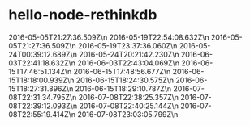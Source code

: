 # hello-node-rethinkdb



2016-05-05T21:27:36.509Z\n
2016-05-19T22:54:08.632Z\n
2016-05-05T21:27:36.509Z\n
2016-05-19T23:37:36.060Z\n
2016-05-24T00:39:12.689Z\n
2016-05-24T20:21:42.230Z\n
2016-06-03T22:41:18.632Z\n
2016-06-03T22:43:04.069Z\n
2016-06-15T17:46:51.134Z\n
2016-06-15T17:48:56.677Z\n
2016-06-15T18:18:00.939Z\n
2016-06-15T18:24:30.575Z\n
2016-06-15T18:27:31.896Z\n
2016-06-15T18:29:10.787Z\n
2016-07-08T22:31:34.795Z\n
2016-07-08T22:38:25.357Z\n
2016-07-08T22:39:12.093Z\n
2016-07-08T22:40:25.144Z\n
2016-07-08T22:55:19.414Z\n
2016-07-08T23:03:05.799Z\n
